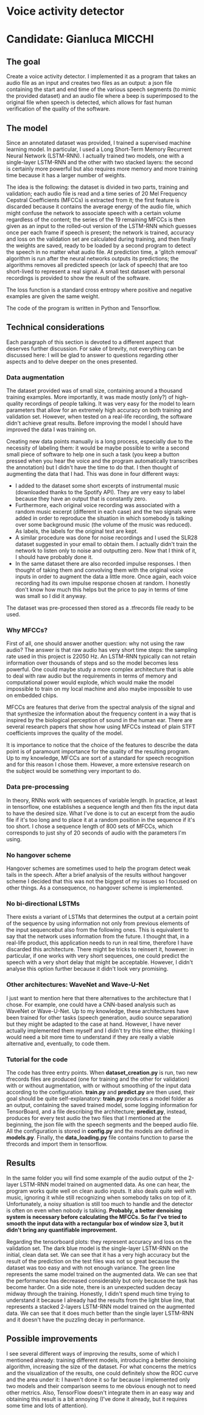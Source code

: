 # Voice activity detector
# Candidate: Gianluca MICCHI

## The goal
Create a voice activity detector. I implemented it as a program that takes an audio file as an input and creates two files as an output: a json file containing the start and end time of the various speech segments (to mimic the provided dataset) and an audio file where a beep is superimposed to the original file when speech is detected, which allows for fast human verification of the quality of the software.

## The model
Since an annotated dataset was provided, I trained a supervised machine learning model. In particular, I used a Long Short-Term Memory Recurrent Neural Network (LSTM-RNN). I actually trained two models, one with a single-layer LSTM-RNN and the other with two stacked layers: the second is certainly more powerful but also requires more memory and more training time because it has a larger number of weights.

The idea is the following: the dataset is divided in two parts, training and validation; each audio file is read and a time series of 20 Mel Frequency Cepstral Coefficients (MFCCs) is extracted from it; the first feature is discarded because it contains the average energy of the audio file, which might confuse the network to associate speech with a certain volume regardless of the content; the series of the 19 remaining MFCCs is then given as an input to the rolled-out version of the LSTM-RNN which guesses once per each frame if speech is present; the network is trained, accuracy and loss on the validation set are calculated during training, and then finally the weights are saved, ready to be loaded by a second program to detect the speech in no matter what audio file. At prediction time, a 'glitch removal' algorithm is run after the neural networks outputs its predictions; the algorithms removes all predicted speech (or lack of speech) that are too short-lived to represent a real signal. A small test dataset with personal recordings is provided to show the result of the software.

The loss function is a standard cross entropy where positive and negative examples are given the same weight.

The code of the program is written in Python and Tensorflow.

## Technical considerations
Each paragraph of this section is devoted to a different aspect that deserves further discussion. For sake of brevity, not everything can be discussed here: I will be glad to answer to questions regarding other aspects and to delve deeper on the ones presented.

### Data augmentation
The dataset provided was of small size, containing around a thousand training examples. More importantly, it was made mostly (only?) of high-quality recordings of people talking. It was very easy for the model to learn parameters that allow for an extremely high accuracy on both training and validation set. However, when tested on a real-life recording, the software didn't achieve great results. Before improving the model I should have improved the data I was training on. 

Creating new data points manually is a long process, especially due to the necessity of labeling them: it would be maybe possible to write a second small piece of software to help one in such a task (you keep a button pressed when you hear the voice and the program automatically transcribes the annotation) but I didn't have the time to do that. I then thought of augmenting the data that I had. This was done in four different ways:
 - I added to the dataset some short excerpts of instrumental music (downloaded thanks to the Spotify API). They are very easy to label because they have an output that is constantly zero.
 - Furthermore, each original voice recording was associated with a random music excerpt (different in each case) and the two signals were added in order to reproduce the situation in which somebody is talking over some background music (the volume of the music was reduced). As labels, the labels for the original text are kept.
 - A similar procedure was done for noise recordings and I used the SLR28 dataset suggested in your email to obtain them. I actually didn't train the network to listen only to noise and outputting zero. Now that I think of it, I should have probably done it.
 - In the same dataset there are also recorded impulse responses. I then thought of taking them and convolving them with the original voice inputs in order to augment the data a little more. Once again, each voice recording had its own impulse response chosen at random. I honestly don't know how much this helps but the price to pay in terms of time was small so I did it anyway.

The dataset was pre-processed then stored as a .tfrecords file ready to be used.

### Why MFCCs?
First of all, one should answer another question: why not using the raw audio? The answer is that raw audio has very short time steps: the sampling rate used in this project is 22050 Hz. An LSTM-RNN typically can not retain information over thousands of steps and so the model becomes less powerful. One could maybe study a more complex architecture that is able to deal with raw audio but the requirements in terms of memory and computational power would explode, which would make the model impossible to train on my local machine and also maybe impossible to use on embedded chips.

MFCCs are features that derive from the spectral analysis of the signal and that synthesize the information about the frequency content in a way that is inspired by the biological perception of sound in the human ear. There are several research papers that show how using MFCCs instead of plain STFT coefficients improves the quality of the model. 

It is importance to notice that the choice of the features to describe the data point is of paramount importance for the quality of the resulting program. Up to my knowledge, MFCCs are sort of a standard for speech recognition and for this reason I chose them. However, a more extensive research on the subject would be something very important to do.

### Data pre-processing
In theory, RNNs work with sequences of variable length. In practice, at least in tensorflow, one establishes a sequence length and then fits the input data to have the desired size. What I've done is to cut an excerpt from the audio file if it's too long and to place it at a random position in the sequence if it's too short. I chose a sequence length of 800 sets of MFCCs, which corresponds to just shy of 20 seconds of audio with the parameters I'm using.

### No hangover scheme
Hangover schemes are sometimes used to help the program detect weak tails in the speech. After a brief analysis of the results without hangover scheme I decided that this was not the biggest of my issues so I focused on other things. As a consequence, no hangover scheme is implemented.

### No bi-directional LSTMs
There exists a variant of LSTMs that determines the output at a certain point of the sequence by using information not only from previous elements of the input sequencebut also from the following ones. This is equivalent to say that the network uses information from the future. I thought that, in a real-life product, this application needs to run in real time, therefore I have discarded this architecture. There might be tricks to reinsert it, however: in particular, if one works with very short sequences, one could predict the speech with a very short delay that might be acceptable. However, I didn't analyse this option further because it didn't look very promising.

### Other architectures:  WaveNet and Wave-U-Net
I just want to mention here that there alternatives to the architecture that I chose. For example, one could have a CNN-based analysis such as WaveNet or Wave-U-Net. Up to my knowledge, these architectures have been trained for other tasks (speech generation, audio source separation) but they might be adapted to the case at hand. However, I have never actually implemented them myself and I didn't try this time either, thinking I would need a bit more time to understand if they are really a viable alternative and, eventually, to code them.

### Tutorial for the code
The code has three entry points. When **dataset_creation.py** is run, two new tfrecords files are produced (one for training and the other for validation) with or without augmentation, with or without smoothing of the input data according to the configuration. **train.py** and **predict.py** are then used, their goal should be quite self-explanatory: **train.py** produces a model folder as an output, containing the saved trained model, some logging information for TensorBoard, and a file describing the architecture; **predict.py**, instead, produces for every test audio the two files that I mentioned at the beginning, the json file with the speech segments and the beeped audio file. All the configuration is stored in **config.py** and the models are defined in **models.py**. Finally, the **data_loading.py** file contains function to parse the tfrecords and import them in tensorflow.

## Results
In the same folder you will find some example of the audio output of the 2-layer LSTM-RNN model trained on augmented data. As one can hear, the program works quite well on clean audio inputs. It also deals quite well with music, ignoring it while still recognizing when somebody talks on top of it. Unfortunately, a noisy situation is still too much to handle and the detector is often on even when nobody is talking. **Probably, a better denoising system is necessary before calculating the MFCCs. So far I've tried to smooth the input data with a rectangular box of window size 3, but it didn't bring any quantifiable improvement.**

Regarding the tensorboard plots: they represent accuracy and loss on the validation set. The dark blue model is the single-layer LSTM-RNN on the initial, clean data set. We can see that it has a very high accuracy but the result of the prediction on the test files was not so great because the dataset was too easy and with not enough variance. The green line represents the same model trained on the augmented data. We can see that the performance has decreased considerably but only because the task has become harder. On a side note, there is an unexpected sudden decay midway through the training. Honestly, I didn't spend much time trying to understand it because I already had the results from the light blue line, that represents a stacked 2-layers LSTM-RNN model trained on the augmented data. We can see that it does much better than the single layer LSTM-RNN and it doesn't have the puzzling decay in performance.

## Possible improvements
I see several different ways of improving the results, some of which I mentioned already: training different models, introducing a better denoising algorithm, increasing the size of the dataset. For what concerns the metrics and the visualization of the results, one could definitely show the ROC curve and the area under it: I haven't done it so far because I implemented only two models and their comparison seems to me obvious enough not to need other metrics. Also, TensorFlow doesn't integrate them in an easy way and obtaining this result is a bit annoying (I've done it already, but it requires some time and lots of attention).

